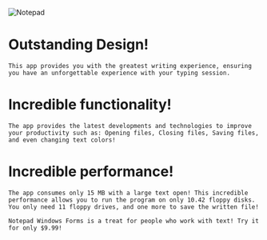 ![Notepad](https://i.imgur.com/3IiE4bd.png "Notepad")

# Outstanding Design!
```This app provides you with the greatest writing experience, ensuring you have an unforgettable experience with your typing session.```

# Incredible functionality!
```The app provides the latest developments and technologies to improve your productivity such as: Opening files, Closing files, Saving files, and even changing text colors!```

# Incredible performance!
```The app consumes only 15 MB with a large text open! This incredible performance allows you to run the program on only 10.42 floppy disks. You only need 11 floppy drives, and one more to save the written file!```

```Notepad Windows Forms is a treat for people who work with text! Try it for only $9.99!```

